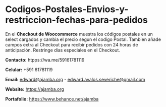 # Codigos-Postales-Envios-y-restriccion-fechas-para-pedidos
En el **Checkout de Woocommerce** muestra los códigos postales en un select cargados y cambia el precio segun el codigo Postal. Tambien añade campos extra al Checkout para recibir pedidos con 24 horas de anticipación. Restringe dias especiales en el Checkout.

**Contacto:** htpps://wa.me/59161781119

**Celular:** +591 61781119

**Email:** edward@ajamba.org - edward.avalos.severiche@gmail.com

**Website:** https://ajamba.org

**Portafolio:** https://www.behance.net/ajamba
